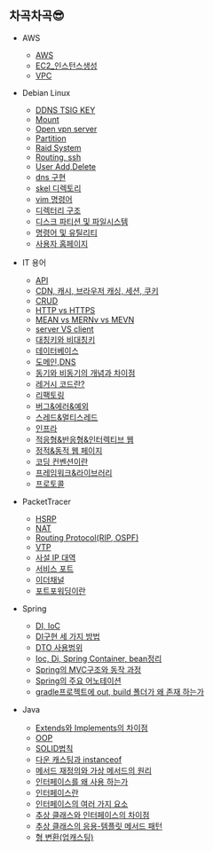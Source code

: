 ## 차곡차곡😎
 
* AWS
  - [AWS](https://github.com/shgur7236/TIL/blob/master/AWS/AWS%EA%B8%B0%EB%B3%B8.md)
  - [EC2_인스턴스생성](https://github.com/shgur7236/TIL/blob/master/AWS/EC2_%EC%9D%B8%EC%8A%A4%ED%84%B4%EC%8A%A4%EC%83%9D%EC%84%B1.md)
  - [VPC](https://github.com/shgur7236/TIL/blob/master/AWS/VPC.md)
  
* Debian Linux
  - [DDNS TSIG KEY](https://github.com/shgur7236/TIL/blob/master/Debian%20Linux/DDNS%20TSIG%20Key.md)
  - [Mount](https://github.com/shgur7236/TIL/blob/master/Debian%20Linux/Mount.md)
  - [Open vpn server](https://github.com/shgur7236/TIL/blob/master/Debian%20Linux/Open%20vpn%20server.md)
  - [Partition](https://github.com/shgur7236/TIL/blob/master/Debian%20Linux/Partition.md)
  - [Raid System](https://github.com/shgur7236/TIL/blob/master/Debian%20Linux/Raid%20Systen.md)
  - [Routing, ssh](https://github.com/shgur7236/TIL/blob/master/Debian%20Linux/Routing%2C%20ssh.md)
  - [User Add,Delete](https://github.com/shgur7236/TIL/blob/master/Debian%20Linux/Users%20Add%2CDelete.md)
  - [dns 구현](https://github.com/shgur7236/TIL/blob/master/Debian%20Linux/Users%20Add%2CDelete.md)
  - [skel 디렉토리](https://github.com/shgur7236/TIL/blob/master/Debian%20Linux/skel%20%EB%94%94%EB%A0%89%ED%86%A0%EB%A6%AC.md)
  - [vim 명령어](https://github.com/shgur7236/TIL/blob/master/Debian%20Linux/vim%20%EB%AA%85%EB%A0%B9%EC%96%B4.md)
  - [디렉터리 구조](https://github.com/shgur7236/TIL/blob/master/Debian%20Linux/%EB%94%94%EB%A0%89%ED%84%B0%EB%A6%AC%20%EA%B5%AC%EC%A1%B0.md)
  - [디스크 파티션 및 파일시스템](https://github.com/shgur7236/TIL/blob/master/Debian%20Linux/%EB%94%94%EC%8A%A4%ED%81%AC%20%ED%8C%8C%ED%8B%B0%EC%85%98%20%EB%B0%8F%20%ED%8C%8C%EC%9D%BC%EC%8B%9C%EC%8A%A4%ED%85%9C.md)
  - [명령어 및 유틸리티](https://github.com/shgur7236/TIL/blob/master/Debian%20Linux/%EB%AA%85%EB%A0%B9%EC%96%B4%20%EB%B0%8F%20%EC%9C%A0%ED%8B%B8%EB%A6%AC%ED%8B%B0.md)
  - [사용자 홈페이지](https://github.com/shgur7236/TIL/blob/master/Debian%20Linux/%EC%82%AC%EC%9A%A9%EC%9E%90%20%ED%99%88%ED%8E%98%EC%9D%B4%EC%A7%80.md)

* IT 용어
  - [API](https://github.com/shgur7236/TIL/blob/master/IT%EC%9A%A9%EC%96%B4/API.md)
  - [CDN, 캐시, 브라우저 캐싱, 세션, 쿠키](https://github.com/shgur7236/TIL/blob/master/IT%EC%9A%A9%EC%96%B4/CDN%2C%20%EC%BA%90%EC%8B%9C%2C%20%EB%B8%8C%EB%9D%BC%EC%9A%B0%EC%A0%80%20%EC%BA%90%EC%8B%B1%2C%20%EC%84%B8%EC%85%98%2C%20%EC%BF%A0%ED%82%A4.md)
  - [CRUD](https://github.com/shgur7236/TIL/blob/master/IT%EC%9A%A9%EC%96%B4/CRUD.md)
  - [HTTP vs HTTPS](https://github.com/shgur7236/TIL/blob/master/IT%EC%9A%A9%EC%96%B4/HTTP%20vs%20HTTPS.md)
  - [MEAN vs MERNv vs MEVN](https://github.com/shgur7236/TIL/blob/master/IT%EC%9A%A9%EC%96%B4/MEAN%20vs.%20MERN%20vs.%20MEVN.md)
  - [server VS client](https://github.com/shgur7236/TIL/blob/master/IT%EC%9A%A9%EC%96%B4/server%20vs%20client.md)
  - [대칭키와 비대칭키](https://github.com/shgur7236/TIL/blob/master/IT%EC%9A%A9%EC%96%B4/%EB%8C%80%EC%B9%AD%ED%82%A4%EC%99%80%20%EB%B9%84%EB%8C%80%EC%B9%AD%ED%82%A4.md)
  - [데이터베이스](https://github.com/shgur7236/TIL/blob/master/IT%EC%9A%A9%EC%96%B4/%EB%8D%B0%EC%9D%B4%ED%84%B0%EB%B2%A0%EC%9D%B4%EC%8A%A4.md)
  - [도메인,DNS](https://github.com/shgur7236/TIL/blob/master/IT%EC%9A%A9%EC%96%B4/%EB%8F%84%EB%A9%94%EC%9D%B8%26DNS.md)
  - [동기와 비동기의 개념과 차이점](https://github.com/shgur7236/TIL/blob/master/IT%EC%9A%A9%EC%96%B4/%EB%8F%99%EA%B8%B0%EC%99%80%20%EB%B9%84%EB%8F%99%EA%B8%B0%EC%9D%98%20%EA%B0%9C%EB%85%90%EA%B3%BC%20%EC%B0%A8%EC%9D%B4.md)
  - [레거시 코드란?](https://github.com/shgur7236/TIL/blob/master/IT%EC%9A%A9%EC%96%B4/%EB%A0%88%EA%B1%B0%EC%8B%9C%20%EC%BD%94%EB%93%9C%EB%9E%80.md)
  - [리팩토링](https://github.com/shgur7236/TIL/blob/master/IT%EC%9A%A9%EC%96%B4/%EB%A6%AC%ED%8C%A9%ED%86%A0%EB%A7%81.md)
  - [버그&에러&예외](https://github.com/shgur7236/TIL/blob/master/IT%EC%9A%A9%EC%96%B4/%EB%B2%84%EA%B7%B8%26%EC%97%90%EB%9F%AC%26%EC%98%88%EC%99%B8.md)
  - [스레드&멀티스레드](https://github.com/shgur7236/TIL/blob/master/IT%EC%9A%A9%EC%96%B4/%EC%8A%A4%EB%A0%88%EB%93%9C%26%EB%A9%80%ED%8B%B0%EC%8A%A4%EB%A0%88%EB%93%9C.md)
  - [인프라](https://github.com/shgur7236/TIL/blob/master/IT%EC%9A%A9%EC%96%B4/%EC%9D%B8%ED%94%84%EB%9D%BC.md)
  - [적응형&반응형&인터렉티브 웹](https://github.com/shgur7236/TIL/blob/master/IT%EC%9A%A9%EC%96%B4/%EC%A0%81%EC%9D%91%ED%98%95%2C%20%EB%B0%98%EC%9D%91%ED%98%95%2C%20%EC%9D%B8%ED%84%B0%EB%A0%89%ED%8B%B0%EB%B8%8C%20%EC%9B%B9.md)
  - [정적&동적 웹 페이지](https://github.com/shgur7236/TIL/blob/master/IT%EC%9A%A9%EC%96%B4/%EC%A0%95%EC%A0%81%2C%20%EB%8F%99%EC%A0%81%20%EC%9B%B9%20%ED%8E%98%EC%9D%B4%EC%A7%80.md)
  - [코딩 컨벤션이란](https://github.com/shgur7236/TIL/blob/master/IT%EC%9A%A9%EC%96%B4/%EC%BD%94%EB%94%A9%20%EC%BB%A8%EB%B2%A4%EC%85%98%EC%9D%B4%EB%9E%80.md)
  - [프레임워크&라이브러리](https://github.com/shgur7236/TIL/blob/master/IT%EC%9A%A9%EC%96%B4/%ED%94%84%EB%A0%88%EC%9E%84%EC%9B%8C%ED%81%AC%20&%20%EB%9D%BC%EC%9D%B4%EB%B8%8C%EB%9F%AC%EB%A6%AC%20.md)
  - [프로토콜](https://github.com/shgur7236/TIL/blob/master/IT%EC%9A%A9%EC%96%B4/%ED%94%84%EB%A1%9C%ED%86%A0%EC%BD%9C(Protocol).md)
 
* PacketTracer
  - [HSRP](https://github.com/shgur7236/TIL/blob/master/Packet%20tracer/HSRP.md)
  - [NAT](https://github.com/shgur7236/TIL/blob/master/Packet%20tracer/NAT(Network%20Access%20Translation).md)
  - [Routing Protocol(RIP, OSPF)](https://github.com/shgur7236/TIL/blob/master/Packet%20tracer/Routing%20Protocol(%20RIP%2C%20OSPF).md)
  - [VTP](https://github.com/shgur7236/TIL/blob/master/Packet%20tracer/VTP.md)
  - [사설 IP 대역](https://github.com/shgur7236/TIL/blob/master/Packet%20tracer/%EC%82%AC%EC%84%A4%20IP%20%EB%8C%80%EC%97%AD.md)
  - [서비스 포트](https://github.com/shgur7236/TIL/blob/master/Packet%20tracer/%EC%84%9C%EB%B9%84%EC%8A%A4%20%ED%8F%AC%ED%8A%B8.md)
  - [이더채널](https://github.com/shgur7236/TIL/blob/master/Packet%20tracer/%EC%9D%B4%EB%8D%94%EC%B1%84%EB%84%90.md)
  - [포트포워딩이란](https://github.com/shgur7236/TIL/blob/master/Packet%20tracer/%ED%8F%AC%ED%8A%B8%20%ED%8F%AC%EC%9B%8C%EB%94%A9%EC%9D%B4%EB%9E%80.md)
 
 * Spring
   - [DI, IoC](https://github.com/shgur7236/TIL/blob/master/Spring/DI%2C%20IoC.md)
   - [DI구현 세 가지 방법](https://github.com/shgur7236/TIL/blob/master/Spring/DI%EA%B5%AC%ED%98%84%20%EC%84%B8%20%EA%B0%80%EC%A7%80%20%EB%B0%A9%EB%B2%95.md)
   - [DTO 사용범위](https://github.com/shgur7236/TIL/blob/master/Spring/DTO%EC%9D%98%20%EC%82%AC%EC%9A%A9%EB%B2%94%EC%9C%84.md)
   - [Ioc, Di, Spring Container, bean정리](https://github.com/shgur7236/TIL/edit/master/Spring/IoC,%20Di,%20Spring%20Container,%20Bean%EC%A0%95%EB%A6%AC.md)
   - [Spring의 MVC구조와 동작 과정](https://github.com/shgur7236/TIL/blob/master/Spring/MVC%20%EA%B5%AC%EC%A1%B0.md)
   - [Spring의 주요 어노테이션](https://github.com/shgur7236/TIL/blob/master/Spring/Spring%EC%9D%98%20%EC%A3%BC%EC%9A%94%20%EC%96%B4%EB%85%B8%ED%85%8C%EC%9D%B4%EC%85%98.md)
   - [gradle프로젝트에 out, build 폴더가 왜 존재 하는가](https://github.com/shgur7236/TIL/blob/master/Spring/gradle%ED%94%84%EB%A1%9C%EC%A0%9D%ED%8A%B8%EC%97%90%20out%2C%20build%20%ED%8F%B4%EB%8D%94%EA%B0%80%20%EC%9E%88%EB%8A%94%20%EC%9D%B4%EC%9C%A0.md)
 
 * Java
   - [Extends와 Implements의 차이점](https://github.com/shgur7236/TIL/blob/master/java/Extends%EC%99%80Implements%EC%9D%98%20%EC%B0%A8%EC%9D%B4%EC%A0%90.md)
   - [OOP](https://github.com/shgur7236/TIL/blob/master/java/OOP(%EA%B0%9D%EC%B2%B4%20%EC%A7%80%ED%96%A5%20%ED%94%84%EB%A1%9C%EA%B7%B8%EB%9E%98%EB%B0%8D).md)
   - [SOLID법칙](https://github.com/shgur7236/TIL/blob/master/java/SOLID%EB%9E%80%20%EB%AC%B4%EC%97%87%EC%9D%BC%EA%B9%8C.md)
   - [다운 캐스팅과 instanceof](https://github.com/shgur7236/TIL/blob/master/java/%EB%8B%A4%EC%9A%B4%20%EC%BA%90%EC%8A%A4%ED%8C%85%EA%B3%BC%20instanceof.md)
   - [메서드 재정의와 가상 메서드의 원리](https://github.com/shgur7236/TIL/blob/master/java/%EB%A9%94%EC%84%9C%EB%93%9C%20%EC%9E%AC%EC%A0%95%EC%9D%98%EC%99%80%20%EA%B0%80%EC%83%81%20%EB%A9%94%EC%84%9C%EB%93%9C%20%EC%9B%90%EB%A6%AC.md)
   - [인터페이스를 왜 사용 하는가](https://github.com/shgur7236/TIL/blob/master/java/%EC%9D%B8%ED%84%B0%ED%8E%98%EC%9D%B4%EC%8A%A4%EB%8A%94%20%EC%99%9C%20%EC%82%AC%EC%9A%A9%20%ED%95%98%EB%8A%94%EA%B0%80.md)
   - [인터페이스란](https://github.com/shgur7236/TIL/blob/master/java/%EC%9D%B8%ED%84%B0%ED%8E%98%EC%9D%B4%EC%8A%A4%EB%9E%80.md)
   - [인터페이스의 여러 가지 요소](https://github.com/shgur7236/TIL/blob/master/java/%EC%9D%B8%ED%84%B0%ED%8E%98%EC%9D%B4%EC%8A%A4%EC%9D%98%20%EC%97%AC%EB%9F%AC%EA%B0%80%EC%A7%80%20%EC%9A%94%EC%86%8C.md)
   - [추상 클래스와 인터페이스의 차이점](https://github.com/shgur7236/TIL/blob/master/java/%EC%B6%94%EC%83%81%20%ED%81%B4%EB%9E%98%EC%8A%A4%EC%99%80%20%EC%9D%B8%ED%84%B0%ED%8E%98%EC%9D%B4%EC%8A%A4%EC%9D%98%20%EC%B0%A8%EC%9D%B4%EC%A0%90.md)
   - [추상 클래스의 응용-템플릿 메서드 패턴](https://github.com/shgur7236/TIL/blob/master/java/%EC%B6%94%EC%83%81%20%ED%81%B4%EB%9E%98%EC%8A%A4%EC%9D%98%20%EC%9D%91%EC%9A%A9%20-%20%ED%85%9C%ED%94%8C%EB%A6%BF%20%EB%A9%94%EC%84%9C%EB%93%9C%20%ED%8C%A8%ED%84%B4.md)
   - [형 변환(업캐스팅)](https://github.com/shgur7236/TIL/blob/master/java/%ED%98%95%20%EB%B3%80%ED%99%98(%EC%97%85%EC%BA%90%EC%8A%A4%ED%8C%85).md)
 
